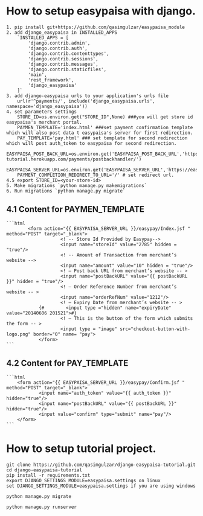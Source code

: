 # How to setup easypaisa with django.

    1. pip install git+https://github.com/qasimgulzar/easypaisa_module
    2. add django_easypaisa in INSTALLED_APPS
        `INSTALLED_APPS = [
            'django.contrib.admin',
            'django.contrib.auth',
            'django.contrib.contenttypes',
            'django.contrib.sessions',
            'django.contrib.messages',
            'django.contrib.staticfiles',
            'main',
            'rest_framework',
            'django_easypaisa'
        ]`
    3. add django-easypaisa urls to your application's urls file
        url(r'^payments/', include('django_easypaisa.urls', namespace='django_easypaisa'))
    4. set parameters settings
        STORE_ID=os.environ.get("STORE_ID",None) ###you will get store id easypaisa's merchant portal.
        PAYMEN_TEMPLATE='index.html' ###set payment confirmation template which will also post data t easypaisa's server for first redirection.
        PAY_TEMPLATE='pay.html' ### set template for second redirection which will post auth_token to easypaisa for second redirection.
        EASYPAISA_POST_BACK_URL=os.environ.get('EASYPAISA_POST_BACK_URL','https://easypaisa-tutorial.herokuapp.com/payments/postbackhandler/')
        EASYPAISA_SERVER_URL=os.environ.get('EASYPAISA_SERVER_URL','https://easypaystg.easypaisa.com.pk')
        PAYMENT_COMPLETION_REDIRECT_TO_URL='/' # set redirect url.
    4.5 export STORE_ID=<your-store-id>
    5. Make migrations `python manage.py makemigrations` 
    6. Run migrations `python manage.py migrate`

## 4.1 Content for PAYMEN_TEMPLATE

    ```html
            <form action="{{ EASYPAISA_SERVER_URL }}/easypay/Index.jsf " method="POST" target="_blank">
                        <! -- Store Id Provided by Easypay-->
                        <input name="storeId" value="2785" hidden = "true"/>
                        <! -- Amount of Transaction from merchant’s website -->
                        <input name="amount" value="10" hidden = "true"/>
                        <! – Post back URL from merchant’s website -- >
                        <input name="postBackURL" value="{{ postBackURL }}" hidden = "true"/>
                        <! – Order Reference Number from merchant’s website -- >
                        <input name="orderRefNum" value="1212"/>
                        <! – Expiry Date from merchant’s website -- >
                {#        <input type ="hidden" name="expiryDate" value="20140606 201521">#}
                        <! – This is the button of the form which submits the form -- >
                        <input type = "image" src="checkout-button-with-logo.png" border="0" name= "pay">
                </form>
    ```
    
## 4.2 Content for PAY_TEMPLATE

    ```html
        <form action="{{ EASYPAISA_SERVER_URL }}/easypay/Confirm.jsf " method="POST" target="_blank">
                <input name="auth_token" value="{{ auth_token }}" hidden="true"/>
                <input name="postBackURL" value="{{ postBackURL }}" hidden="true"/>
                <input value="confirm" type="submit" name="pay"/>
        </form>
    ```


# How to setup tutorial project.

    git clone https://github.com/qasimgulzar/django-easypaisa-tutorial.git
    cd django-easypaisa-tutorial
    pip install -r requirements.txt
    export DJANGO_SETTINGS_MODULE=easypaisa.settings on linux
    set DJANGO_SETTINGS_MODULE=easypaisa.settings if you are using windows
    
    python manage.py migrate
    
    python manage.py runserver